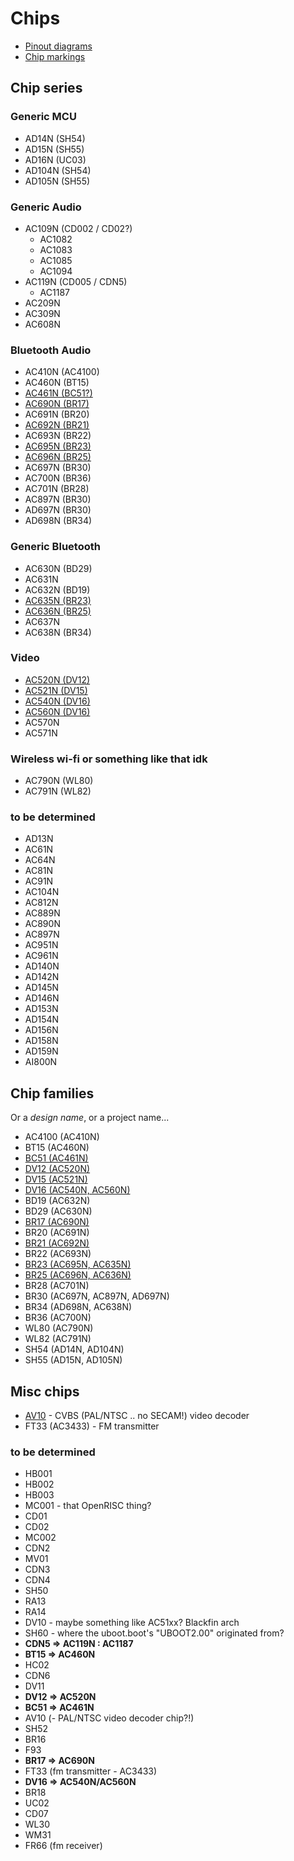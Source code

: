# Chips

- [Pinout diagrams](pinout-diagrams/index.md)
- [Chip markings](chip-marks.md)

## Chip series

### Generic MCU

- AD14N (SH54)
- AD15N (SH55)
- AD16N (UC03)
- AD104N (SH54)
- AD105N (SH55)

### Generic Audio

- AC109N (CD002 / CD02?)
  - AC1082
  - AC1083
  - AC1085
  - AC1094
- AC119N (CD005 / CDN5)
  - AC1187
- AC209N
- AC309N
- AC608N

### Bluetooth Audio

- AC410N (AC4100)
- AC460N (BT15)
- [AC461N (BC51?)](bc51/index.md#ac461n)
- [AC690N (BR17)](br17/index.md#ac690n)
- AC691N (BR20)
- [AC692N (BR21)](br21/index.md#ac692n)
- AC693N (BR22)
- [AC695N (BR23)](br23/index.md#ac695n)
- [AC696N (BR25)](br25/index.md#ac696n)
- AC697N (BR30)
- AC700N (BR36)
- AC701N (BR28)
- AC897N (BR30)
- AD697N (BR30)
- AD698N (BR34)

### Generic Bluetooth

- AC630N (BD29)
- AC631N
- AC632N (BD19)
- [AC635N (BR23)](br23/index.md#ac635n)
- [AC636N (BR25)](br25/index.md#ac636n)
- AC637N
- AC638N (BR34)

### Video

- [AC520N (DV12)](dv12/index.md#ac520n)
- [AC521N (DV15)](dv15/index.md#ac521n)
- [AC540N (DV16)](dv16/index.md#ac540n)
- [AC560N (DV16)](dv16/index.md#ac560n)
- AC570N
- AC571N

### Wireless wi-fi or something like that idk

- AC790N (WL80)
- AC791N (WL82)

### to be determined

- AD13N
- AC61N
- AC64N
- AC81N
- AC91N
- AC104N
- AC812N
- AC889N
- AC890N
- AC897N
- AC951N
- AC961N
- AD140N
- AD142N
- AD145N
- AD146N
- AD153N
- AD154N
- AD156N
- AD158N
- AD159N
- AI800N

## Chip families

Or a *design name*, or a project name...

- AC4100 (AC410N)
- BT15 (AC460N)
- [BC51 (AC461N)](bc51/index.md)
- [DV12 (AC520N)](dv12/index.md)
- [DV15 (AC521N)](dv15/index.md)
- [DV16 (AC540N, AC560N)](dv16/index.md)
- BD19 (AC632N)
- BD29 (AC630N)
- [BR17 (AC690N)](br17/index.md)
- BR20 (AC691N)
- [BR21 (AC692N)](br21/index.md)
- BR22 (AC693N)
- [BR23 (AC695N, AC635N)](br23/index.md)
- [BR25 (AC696N, AC636N)](br25/index.md)
- BR28 (AC701N)
- BR30 (AC697N, AC897N, AD697N)
- BR34 (AD698N, AC638N)
- BR36 (AC700N)
- WL80 (AC790N)
- WL82 (AC791N)
- SH54 (AD14N, AD104N)
- SH55 (AD15N, AD105N)

## Misc chips

- [AV10](misc/av10.md) - CVBS (PAL/NTSC .. no SECAM!) video decoder
- FT33 (AC3433) - FM transmitter

### to be determined

- HB001
- HB002
- HB003
- MC001 - that OpenRISC thing?
- CD01
- CD02
- MC002
- CDN2
- MV01
- CDN3
- CDN4
- SH50
- RA13
- RA14
- DV10 - maybe something like AC51xx? Blackfin arch
- SH60 - where the uboot.boot's "UBOOT2.00" originated from?
- **CDN5 => AC119N : AC1187**
- **BT15 => AC460N**
- HC02
- CDN6
- DV11
- **DV12 => AC520N**
- **BC51 => AC461N**
- AV10 (- PAL/NTSC video decoder chip?!)
- SH52
- BR16
- F93
- **BR17 => AC690N**
- FT33 (fm transmitter - AC3433)
- **DV16 => AC540N/AC560N**
- BR18
- UC02
- CD07
- WL30
- WM31
- FR66 (fm receiver)
